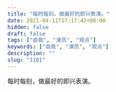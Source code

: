 ```yaml
---
title: "每时每刻，做最好的即兴表演。"
date: 2021-04-11T17:17:42+08:00
hidden: false
draft: false
tags: ["自我", "演员", "观点"]
keywords: ["自我", "演员", "观点"]
description: ""
slug: "1101"
---
```


每时每刻，做最好的即兴表演。